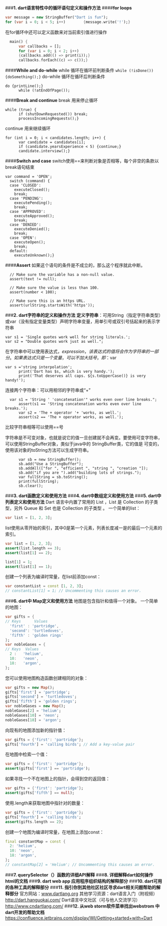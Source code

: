 ###**1. dart语言特性中的循环语句定义和操作方法**
####**for loops**
```dart
var message = new StringBuffer("Dart is fun");
for (var i = 0; i < 5; i++)        {message.write('!');}
```
在for循环中还可以定义函数来对当前索引值进行操作
```dart
  main() {  
      var callbacks = [];  
      for (var i = 0; i < 2; i++) 
      {callbacks.add(() => print(i));}  
      callbacks.forEach((c) => c());} 
```
####**While and do-while**
  while 循环在循环前判断条件
```while (!isDone()) {doSomething();}```
  do-while 循环在循环后判断条件
```
do {printLine();} 
      while (!atEndOfPage());
```
####**Break and continue**
  break 用来停止循环
```
while (true) {
      if (shutDownRequested()) break;
      processIncomingRequests();}
```
  continue 用来继续循环
```
for (int i = 0; i < candidates.length; i++) {
      var candidate = candidates[i];
      if (candidate.yearsExperience < 5) {continue;}
      candidate.interview();}
```
####**Switch and case** 
  switch使用==来判断对象是否相等，每个非空的条款以break语句结束
```
var command = 'OPEN';
  switch (command) {
  case 'CLOSED':
    executeClosed();
    break;
  case 'PENDING':
    executePending();
    break;
  case 'APPROVED':
    executeApproved();
    break;
  case 'DENIED':
    executeDenied();
    break;
  case 'OPEN':
    executeOpen();
    break;
  default:
    executeUnknown();}
```
####**Assert**
  如果这个语句的条件是不成立的，那么这个程序就此中断。
```
  // Make sure the variable has a non-null value.
  assert(text != null);

  // Make sure the value is less than 100.
  assert(number < 100);

  // Make sure this is an https URL.
  assert(urlString.startsWith('https'));
```
###**2. dart字符串的定义和操作方法**
**定义字符串**：可用String（指定字符串类型）或var（没有指定变量类型）声明字符串变量，用单引号或双引号括起来的表示字符串
```
var s1 = 'Single quotes work well for string literals.';
var s2 = "Double quotes work just as well.";
```  
  
在字符串中可以使用表达式，${expression}，该表达式的值将会作为字符串的一部分。如果表达式只是一个变量，可以不加大括号，即：$var
```
var s ='string interpolation';  
      print('Dart has $s, which is very handy.');  
      print('That deserves all caps. ${s.toUpperCase()} is very handy!');  
``` 
  连接两个字符串：可以用相邻的字符串或“+”
```
  var s1 = 'String ' 'concatenation'" works even over line breaks.";
      assert(s1 == 'String concatenation works even over line breaks.');
      var s2 = 'The + operator '+ 'works, as well.';
      assert(s2 == 'The + operator works, as well.');
``` 
  
  比较字符串相等可以使用==号

  字符串是不可变对象，也就是说它的值一旦创建就不会再变。要使用可变字符串，可以使用StringBuffer对象，类似于java中的 StringBuffer类，它的值是  可变的，使用该对象的toString方法可以生成字符串。
```
      var sb = new StringBuffer();  
      sb.add("Use a StringBuffer");  
      sb.addAll(["for ", "efficient ", "string ", "creation "]);  
      sb.add("if you are ").add("building lots of strings.");  
      var fullString = sb.toString();  
      print(fullString);   
      sb.clear();  
```
###**3. dart函数定义和使用方法**
###**4. dart中数组定义和使用方法**
###**5. dart中列表定义和使用方法**
Dart 语言中内置了常用的 List ，List 是 Collection 的子类型，另外 Queue 和 Set 也是 Collection 的子类型 。
一个简单的list：
```dart
var list = [1, 2, 3];
```
list使用从零开始的索引，其中0是第一个元素，列表长度减一是的最后一个元素的索引。
```dart
var list = [1, 2, 3];
assert(list.length == 3);
assert(list[1] == 2);

list[1] = 1;
assert(list[1] == 1);
```
创建一个列表为编译时常量，在list前添加const：
```dart
var constantList = const [1, 2, 3];
// constantList[1] = 1; // Uncommenting this causes an error.
```
###**6. dart中 Map定义和使用方法**
地图是包含指针和值得一个对象。
一个简单的地图：
```dart
var gifts = {
// Keys      Values
  'first' : 'partridge',
  'second': 'turtledoves',
  'fifth' : 'golden rings'
};
var nobleGases = {
// Keys  Values
  2 :   'helium',
  10:   'neon',
  18:   'argon',
};
```
您可以使用地图构造函数创建相同的对象：
```dart
var gifts = new Map();
gifts['first'] = 'partridge';
gifts['second'] = 'turtledoves';
gifts['fifth'] = 'golden rings';
var nobleGases = new Map();
nobleGases[2] = 'helium';
nobleGases[10] = 'neon';
nobleGases[18] = 'argon';
```
向现有的地图添加新的指针值：
```dart
var gifts = {'first': 'partridge'};
gifts['fourth'] = 'calling birds'; // Add a key-value pair
```
在地图中检索一个值：
```dart
var gifts = {'first': 'partridge'};
assert(gifts['first'] == 'partridge');
```
如果寻找一个不在地图上的指针，会得到空的返回值：
```dart
var gifts = {'first': 'partridge'};
assert(gifts['fifth'] == null);
```
使用.length来获取地图中指针对的数量：
```dart
var gifts = {'first': 'partridge'};
gifts['fourth'] = 'calling birds';
assert(gifts.length == 2);
```
创建一个地图为编译时常量，在地图上添加const：
```dart
final constantMap = const {
  2: 'helium',
  10: 'neon',
  18: 'argon',
};
// constantMap[2] = 'Helium'; // Uncommenting this causes an error.
```
###**7. querySelector（）函数的详细API解释**
###**8. 详细解释dart如何操作html的文档**
###**9. dart web app 应用程序组织结构的解释部分**
###**10. dart可用的各种工具的解释部分**
###**11. 指引你到其他社区社区寻求dart相关问题帮助的解释部分**
官方网站：www.dartlang.org
其他学习资源：dart语言入门（附视频） http://dart.hanguokai.com/
Dart语言中文社区（可与他人交流学习）http://www.cndartlang.com/ 
###**12. 从web storm软件菜单找出webstrom 中dart开发的帮助文档**
https://confluence.jetbrains.com/display/WI/Getting+started+with+Dart


